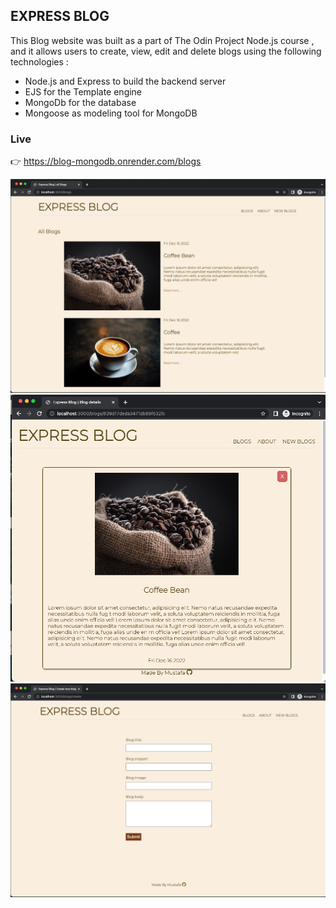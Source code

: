 ## EXPRESS BLOG

This Blog website was built as a part of The Odin Project Node.js course , and it allows users to create, view, edit and delete blogs using the following technologies :

- Node.js and Express to build the backend server
- EJS for the Template engine
- MongoDb for the database
- Mongoose as modeling tool for MongoDB

### Live

👉 https://blog-mongodb.onrender.com/blogs

![home-page](public/ScreenShot2.png)
![home-page](public/ScreenShot1.png)
![home-page](public/ScreenShot3.png)
